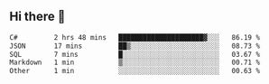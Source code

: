 ## Hi there 👋

<!--START_SECTION:waka-->

```txt
C#         2 hrs 48 mins   █████████████████████▓░░░   86.19 %
JSON       17 mins         ██▒░░░░░░░░░░░░░░░░░░░░░░   08.73 %
SQL        7 mins          █░░░░░░░░░░░░░░░░░░░░░░░░   03.67 %
Markdown   1 min           ▒░░░░░░░░░░░░░░░░░░░░░░░░   00.71 %
Other      1 min           ░░░░░░░░░░░░░░░░░░░░░░░░░   00.63 %
```

<!--END_SECTION:waka-->

<!--
**elpenor23/elpenor23** is a ✨ _special_ ✨ repository because its `README.md` (this file) appears on your GitHub profile.

Here are some ideas to get you started:

- 🔭 I’m currently working on ...
- 🌱 I’m currently learning ...
- 👯 I’m looking to collaborate on ...
- 🤔 I’m looking for help with ...
- 💬 Ask me about ...
- 📫 How to reach me: ...
- 😄 Pronouns: ...
- ⚡ Fun fact: ...
-->
